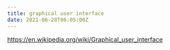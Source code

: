 ```yaml
---
title: graphical user interface
date: 2021-06-28T06:05:00Z
---
```


https://en.wikipedia.org/wiki/Graphical_user_interface

